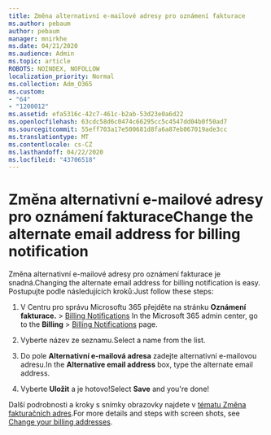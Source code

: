 ```yaml
---
title: Změna alternativní e-mailové adresy pro oznámení fakturace
ms.author: pebaum
author: pebaum
manager: mnirkhe
ms.date: 04/21/2020
ms.audience: Admin
ms.topic: article
ROBOTS: NOINDEX, NOFOLLOW
localization_priority: Normal
ms.collection: Adm_O365
ms.custom:
- "64"
- "1200012"
ms.assetid: efa5316c-42c7-461c-b2ab-53d23e0a6d22
ms.openlocfilehash: 63cdc58d6c0474c66295cc5c4547dd04b0f50ad7
ms.sourcegitcommit: 55eff703a17e500681d8fa6a87eb067019ade3cc
ms.translationtype: MT
ms.contentlocale: cs-CZ
ms.lasthandoff: 04/22/2020
ms.locfileid: "43706518"
---
```

# <a name="change-the-alternate-email-address-for-billing-notification"></a><span data-ttu-id="0b913-102">Změna alternativní e-mailové adresy pro oznámení fakturace</span><span class="sxs-lookup"><span data-stu-id="0b913-102">Change the alternate email address for billing notification</span></span>

<span data-ttu-id="0b913-103">Změna alternativní e-mailové adresy pro oznámení fakturace je snadná.</span><span class="sxs-lookup"><span data-stu-id="0b913-103">Changing the alternate email address for billing notification is easy.</span></span> <span data-ttu-id="0b913-104">Postupujte podle následujících kroků:</span><span class="sxs-lookup"><span data-stu-id="0b913-104">Just follow these steps:</span></span>
  
1. <span data-ttu-id="0b913-105">V Centru pro správu Microsoftu 365 přejděte na stránku **Oznámení fakturace.** \> [Billing Notifications](https://go.microsoft.com/fwlink/p/?linkid=853212)  </span><span class="sxs-lookup"><span data-stu-id="0b913-105">In the Microsoft 365 admin center, go to the **Billing** \>  [Billing Notifications](https://go.microsoft.com/fwlink/p/?linkid=853212) page.</span></span>

2. <span data-ttu-id="0b913-106">Vyberte název ze seznamu.</span><span class="sxs-lookup"><span data-stu-id="0b913-106">Select a name from the list.</span></span>

3. <span data-ttu-id="0b913-107">Do pole **Alternativní e-mailová adresa** zadejte alternativní e-mailovou adresu.</span><span class="sxs-lookup"><span data-stu-id="0b913-107">In the **Alternative email address** box, type the alternate email address.</span></span>

4. <span data-ttu-id="0b913-108">Vyberte **Uložit** a je hotovo!</span><span class="sxs-lookup"><span data-stu-id="0b913-108">Select **Save** and you're done!</span></span>

<span data-ttu-id="0b913-109">Další podrobnosti a kroky s snímky obrazovky najdete v [tématu Změna fakturačních adres](https://docs.microsoft.com/office365/admin/subscriptions-and-billing/change-your-billing-addresses).</span><span class="sxs-lookup"><span data-stu-id="0b913-109">For more details and steps with screen shots, see [Change your billing addresses](https://docs.microsoft.com/office365/admin/subscriptions-and-billing/change-your-billing-addresses).</span></span>
  